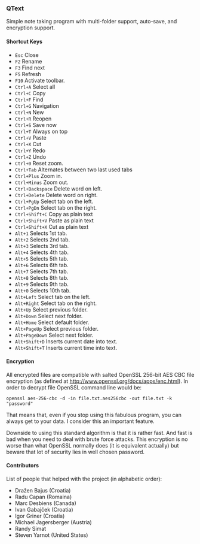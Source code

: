 ### QText ###

Simple note taking program with multi-folder support, auto-save, and encryption support.


#### Shortcut Keys ####

  * `Esc`                     Close
  * `F2`                      Rename
  * `F3`                      Find next
  * `F5`                      Refresh
  * `F10`                     Activate toolbar.
  * `Ctrl+A`                  Select all
  * `Ctrl+C`                  Copy
  * `Ctrl+F`                  Find
  * `Ctrl+G`                  Navigation
  * `Ctrl+N`                  New
  * `Ctrl+R`                  Reopen
  * `Ctrl+S`                  Save now
  * `Ctrl+T`                  Always on top
  * `Ctrl+V`                  Paste
  * `Ctrl+X`                  Cut
  * `Ctrl+Y`                  Redo
  * `Ctrl+Z`                  Undo
  * `Ctrl+0`                  Reset zoom.
  * `Ctrl+Tab`                Alternates between two last used tabs
  * `Ctrl+Plus`               Zoom in.
  * `Ctrl+Minus`              Zoom out.
  * `Ctrl+Backspace`          Delete word on left.
  * `Ctrl+Delete`             Delete word on right.
  * `Ctrl+PgUp`               Select tab on the left.
  * `Ctrl+PgDn`               Select tab on the right.
  * `Ctrl+Shift+C`            Copy as plain text
  * `Ctrl+Shift+V`            Paste as plain text
  * `Ctrl+Shift+X`            Cut as plain text
  * `Alt+1`                   Selects 1st tab.
  * `Alt+2`                   Selects 2nd tab.
  * `Alt+3`                   Selects 3rd tab.
  * `Alt+4`                   Selects 4th tab.
  * `Alt+5`                   Selects 5th tab.
  * `Alt+6`                   Selects 6th tab.
  * `Alt+7`                   Selects 7th tab.
  * `Alt+8`                   Selects 8th tab.
  * `Alt+9`                   Selects 9th tab.
  * `Alt+0`                   Selects 10th tab.
  * `Alt+Left`                Select tab on the left.
  * `Alt+Right`               Select tab on the right.
  * `Alt+Up`                  Select previous folder.
  * `Alt+Down`                Select next folder.
  * `Alt+Home`                Select default folder.
  * `Alt+PageUp`              Select previous folder.
  * `Alt+PageDown`            Select next folder.
  * `Alt+Shift+D`             Inserts current date into text.
  * `Alt+Shift+T`             Inserts current time into text.


#### Encryption ####

All encrypted files are compatible with salted OpenSSL 256-bit AES CBC file
encryption (as defined at http://www.openssl.org/docs/apps/enc.html). In order
to decrypt file OpenSSL command line would be:

    openssl aes-256-cbc -d -in file.txt.aes256cbc -out file.txt -k "password"

That means that, even if you stop using this fabulous program, you can always
get to your data. I consider this an important feature.

Downside to using this standard algorithm is that it is rather fast. And fast
is bad when you need to deal with brute force attacks. This encryption is no
worse than what OpenSSL normally does (it is equivalent actually) but beware
that lot of security lies in well chosen password.


#### Contributors ####

List of people that helped with the project (in alphabetic order):

  * Dražen Bajus            (Croatia)
  * Radu Capan              (Romaina)
  * Marc Desbiens           (Canada)
  * Ivan Gabajček           (Croatia)
  * Igor Griner             (Croatia)
  * Michael Jagersberger    (Austria)
  * Randy Simat
  * Steven Yarnot           (United States)
